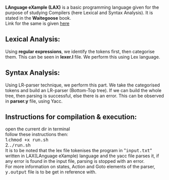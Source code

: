 **LAnguage eXample (LAX)** is a basic programming language given for the purpose of studying Compilers (here Lexical and Syntax Analysis). It is stated in the **Waitegoose** book. <br/>
Link for the same is given [here](https://www.cs.cmu.edu/~aplatzer/course/Compilers/waitegoos.pdf)<br/>
## Lexical Analysis:
Using **regular expressions**, we identify the tokens first, then categorise them. This can be seen in **lexer.l** file. We perform this using Lex language.<br/>
## Syntax Analysis:
Using LR-parser technique, we perform this part. We take the categorised tokens and build an LR-parser (Bottom-Top tree). If we can build the whole tree, then parsing is successful, else there is an error. This can be observed in **parser.y** file, using Yacc.<br/>

## Instructions for compilation & execution:
open the current dir in terminal<br/>
follow these instructions then:<br/>
1.<tt>chmod +x run.sh</tt><br/>
2.<tt>./run.sh</tt></br>
It is to be noted that the lex file tokenises the program in "<tt>input.txt</tt>" written in LAX(LAnguage eXample) language and the yacc file parses it, if any error is found in the input file, parsing is stopped with an error.<br/>
For more information on states, Action and Goto elements of the parser, <tt>y.output</tt> file is to be get in reference with.<br/>
